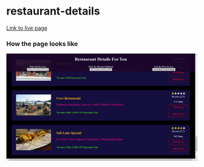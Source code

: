 # restaurant-details

[Link to live page](https://restaurant-details.pomkarnath98.vercel.app/)

### How the page looks like
![page_look.png](./resources/page_look.png)
